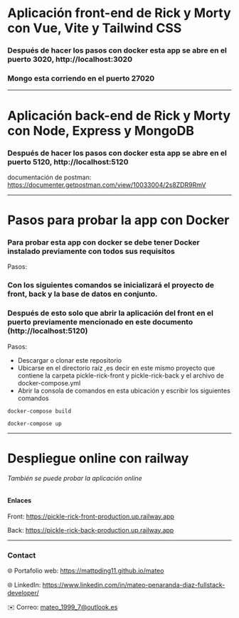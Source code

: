 # Aplicación front-end de Rick y Morty con Vue, Vite y Tailwind CSS

### Después de hacer los pasos con docker esta app se abre en el puerto 3020, http://localhost:3020

### Mongo esta corriendo en el puerto 27020 

---
# Aplicación back-end de Rick y Morty con Node, Express y MongoDB

### Después de hacer los pasos con docker esta app se abre en el puerto 5120,  http://localhost:5120 

documentación de postman: https://documenter.getpostman.com/view/10033004/2s8ZDR9RmV

---
# Pasos para probar la app con Docker

### Para probar esta app con docker se debe tener Docker instalado previamente con todos sus requisitos
Pasos:
### Con los siguientes comandos se inicializará el proyecto de front, back y la base de datos en conjunto.
### Después de esto solo que abrir la aplicación del front en el puerto previamente mencionado en este documento (http://localhost:5120)

Pasos:
- Descargar o clonar este repositorio
- Ubicarse en el directorio raíz ,es decir en este mismo proyecto que contiene la carpeta pickle-rick-front y pickle-rick-back y el archivo de docker-compose.yml
- Abrir la consola de comandos en esta ubicación y escribir los siguientes comandos
```
docker-compose build

docker-compose up
```

---

# Despliegue online con railway

###### También se puede probar la aplicación online 

#### Enlaces
Front: https://pickle-rick-front-production.up.railway.app

Back: https://pickle-rick-back-production.up.railway.app 

---

### Contact
 
🌐 Portafolio web: https://mattpding11.github.io/mateo 
  
🌐 LinkedIn: https://www.linkedin.com/in/mateo-penaranda-diaz-fullstack-developer/
  
✉️ Correo: mateo_1999_7@outlook.es

